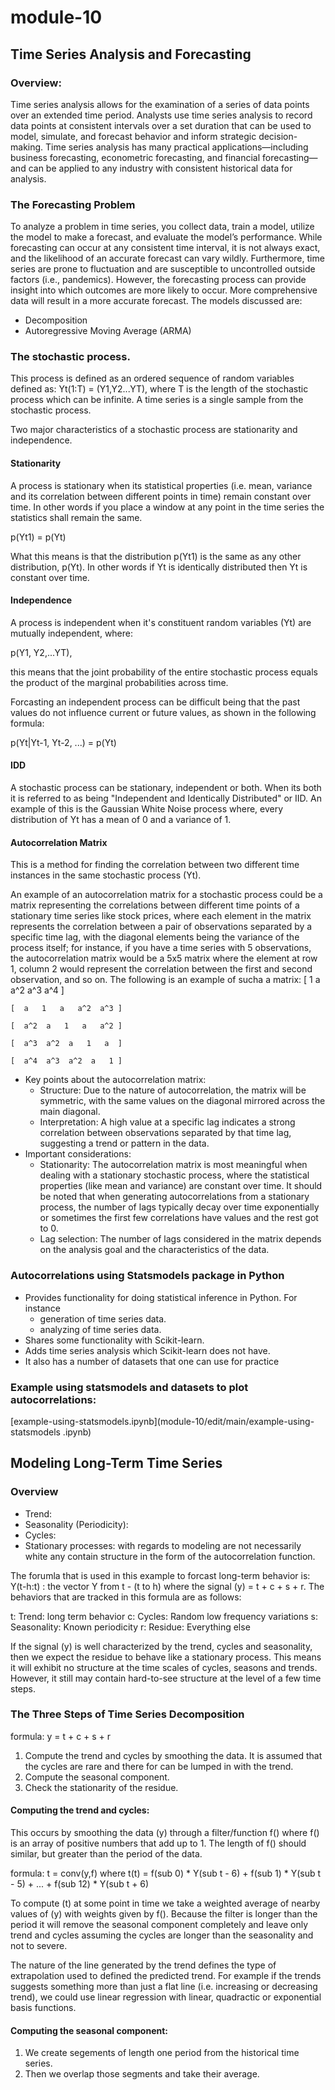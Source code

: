 # module-10
## Time Series Analysis and Forecasting

### Overview:
Time series analysis allows for the examination of a series of data points over an extended time period. Analysts use time series analysis to record data points at consistent intervals over a set duration that can be used to model, simulate, and forecast behavior and inform strategic decision-making.
Time series analysis has many practical applications—including business forecasting, econometric forecasting, and financial forecasting—and can be applied to any industry with consistent historical data for analysis.

### The Forecasting Problem
To analyze a problem in time series, you collect data, train a model, utilize the model to make a forecast, and evaluate the model’s performance. While forecasting can occur at any consistent time interval, it is not always exact, and the likelihood of an accurate forecast can vary wildly. Furthermore, time series are prone to fluctuation and are susceptible to uncontrolled outside factors (i.e., pandemics).  However, the forecasting process can provide insight into which outcomes are more likely to occur. More comprehensive data will result in a more accurate forecast.  The models discussed are:
- Decomposition
- Autoregressive Moving Average (ARMA)

### The stochastic process.  
This process is defined as an ordered sequence of random variables defined as: Yt(1:T) = (Y1,Y2...YT), where T is the length of the stochastic process which can be infinite.
A time series is a single sample from the stochastic process.

Two major characteristics of a stochastic process are stationarity and independence.

#### Stationarity
A process is stationary when its statistical properties (i.e. mean, variance and its correlation between different points in time) remain constant over time.
In other words if you place a window at any point in the time series the statistics shall remain the same.

p(Yt1) = p(Yt)

What this means is that the distribution p(Yt1) is the same as any other distribution, p(Yt).  In other words if Yt is identically distributed then Yt is constant over time.

#### Independence
A process is independent when it's constituent random variables (Yt) are mutually independent, where:

p(Y1, Y2,...YT),

this means that the joint probability of the entire stochastic process equals the product of the marginal probabilities across time. 

Forcasting an independent process can be difficult being that the past values do not influence current or future values, as shown in the following formula:

p(Yt|Yt-1, Yt-2, ...) = p(Yt)

#### IDD
A stochastic process can be stationary, independent or both.  When its both it is referred to as being "Independent and Identically Distributed" or IID.
An example of this is the Gaussian White Noise process where, every distribution of Yt has a mean of 0 and a variance of 1.

#### Autocorrelation Matrix
This is a method for finding the correlation between two different time instances in the same stochastic process (Yt).

An example of an autocorrelation matrix for a stochastic process could be a matrix representing the correlations between different time points of a stationary time series like stock prices, where each element in the matrix represents the correlation between a pair of observations separated by a specific time lag, with the diagonal elements being the variance of the process itself; for instance, if you have a time series with 5 observations, the autocorrelation matrix would be a 5x5 matrix where the element at row 1, column 2 would represent the correlation between the first and second observation, and so on.  The following is an example of sucha a matrix:
    [  1   a   a^2  a^3  a^4 ]

    [  a   1   a   a^2  a^3 ]

    [  a^2  a   1   a   a^2 ]

    [  a^3  a^2  a   1   a  ]

    [  a^4  a^3  a^2  a   1 ]


- Key points about the autocorrelation matrix:
  - Structure:
    Due to the nature of autocorrelation, the matrix will be symmetric, with the same values on the diagonal mirrored across the main diagonal. 
  - Interpretation:
    A high value at a specific lag indicates a strong correlation between observations separated by that time lag, suggesting a trend or pattern in the data. 
- Important considerations:
  - Stationarity:
    The autocorrelation matrix is most meaningful when dealing with a stationary stochastic process, where the statistical properties (like mean and variance) are constant over time. It should be noted that when generating autocorrelations from a stationary process, the number of lags typically decay over time exponentially or sometimes the first few correlations have values and the rest got to 0.
  - Lag selection:
    The number of lags considered in the matrix depends on the analysis goal and the characteristics of the data. 
### Autocorrelations using Statsmodels package in Python
- Provides functionality for doing statistical inference in Python.  For instance
  - generation of time series data.
  - analyzing of time series data.
- Shares some functionality with Scikit-learn.
- Adds time series analysis which Scikit-learn does not have.
- It also has a number of datasets that one can use for practice

### Example using statsmodels and datasets to plot autocorrelations:
[example-using-statsmodels.ipynb](module-10/edit/main/example-using-statsmodels .ipynb)

## Modeling Long-Term Time Series
### Overview
- Trend:
- Seasonality (Periodicity):
- Cycles: 
- Stationary processes: with regards to modeling are not necessarily white any contain structure in the form of the autocorrelation function.

The forumla that is used in this example to forcast long-term behavior is: 
Y(t-h:t) : the vector Y from t - (t to h)  where the signal (y) = t + c + s + r.  The behaviors that are tracked in this formula are as follows:

t: Trend: long term behavior
c: Cycles: Random low frequency variations
s: Seasonality: Known periodicity
r: Residue: Everything else

If the signal (y) is well characterized by the trend, cycles and seasonality, then we expect the residue to behave like a stationary process.  This means it will exhibit no structure at the time scales of cycles, seasons and trends.  However, it still may contain hard-to-see structure at the level of a few time steps.

### The Three Steps of Time Series Decomposition
formula: y = t + c + s + r
1. Compute the trend and cycles by smoothing the data.  It is assumed that the cycles are rare and there for can be lumped in with the trend.
2. Compute the seasonal component.
3. Check the stationarity of the residue.

#### Computing the trend and cycles:
This occurs by smoothing the data (y) through a filter/function f() where f() is an array of positive numbers that add up to 1.  The length of f() should similar, but greater than the period of the data.

formula: t = conv(y,f)  where t(t) = f(sub 0) * Y(sub t - 6) + f(sub 1) * Y(sub t - 5) + ... + f(sub 12) * Y(sub t + 6)

To compute (t) at some point in time we take a weighted average of nearby values of (y) with weights given by f().  Because the filter is longer than the period it will remove the seasonal component completely and leave only trend and cycles assuming the cycles are longer than the seasonality and not to severe.

The nature of the line generated by the trend defines the type of extrapolation used to defined the predicted trend.  For example if the trends suggests something more than just a flat line (i.e. increasing or decreasing trend), we could use linear regression with linear, quadractic or exponential basis functions.

#### Computing the seasonal component:
1. We create segements of length one period from the historical time series.
2. Then we overlap those segments and take their average.

